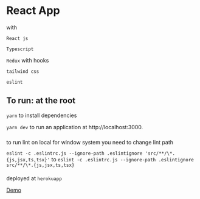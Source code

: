 # React App
with

`React js`

`Typescript`

`Redux` with hooks

`tailwind css`

`eslint`


## To run: at the root

`yarn` to install dependencies

`yarn dev` to run an application at http://localhost:3000.

###

to run lint on local for window system you need to change lint path 

`eslint -c .eslintrc.js --ignore-path .eslintignore 'src/**/\*.{js,jsx,ts,tsx}'` to `eslint -c .eslintrc.js --ignore-path .eslintignore src/**/\*.{js,jsx,ts,tsx}`

####
deployed at `herokuapp`

[Demo](https://hotels-at-home.herokuapp.com/)
